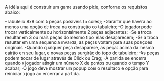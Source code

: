 A idéia aqui é construir um game usando pixie, conforme os requisitos abaixo:

-Tabuleiro 8x8 com 5 peças possíveis (5 cores);
-Garantir que haverá ao menos uma opção de troca na
construção do tabuleiro;
-O jogador pode trocar verticalmente ou
horizontalmente 2 peças adjacentes;
-Se a troca resultar em 3 ou mais peças do mesmo tipo,
elas desaparecem;
-Se a troca resultar em uma sequência inválida, as
peças voltam para suas posições originais;
-Quando qualquer peça desaparece, as peças acima da
mesma cairão em seu lugar, e novas peças surgirão do
topo do tabuleiro;
-As peças podem trocar de lugar através de Click ou
Drag;
-A partida se encerra quando o jogador atingir um
número X de pontos ou quando o tempo Y acabar;
-O jogo deve mostrar um popup com o resultado e
opção para reiniciar o jogo ao encerrar a partida.
